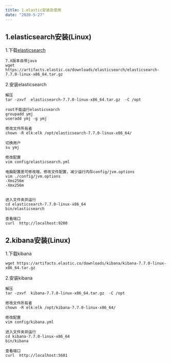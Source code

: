 ```yaml
---
title: 1.elastic安装及使用
date: "2020-5-27"
---
```


## 1.elasticsearch安装(Linux)
1.下载[elasticsearch](https://www.elastic.co/cn/downloads)
```
7.X版本自带java
wget https://artifacts.elastic.co/downloads/elasticsearch/elasticsearch-7.7.0-linux-x86_64.tar.gz
```

2.安装elasticsearch
```
解压
tar -zxvf  elasticsearch-7.7.0-linux-x86_64.tar.gz  -C /opt

root不能运行elasticsearch
groupadd ymj
useradd ymj -g ymj

修改文件所有者
chown -R elk:elk /opt/elasticsearch-7.7.0-linux-x86_64/

切换用户
su ymj

修改配置
vim config/elasticsearch.yml

电脑配置差可修改哦，修改文件配置，减少运行内存config/jvm.options
vim ./config/jvm.options
-Xms256m
-Xmx256m


进入文件夹并运行
cd elasticsearch-7.7.0-linux-x86_64
bin/elasticsearch

查看端口
curl  http://localhost:9200
```

## 2.kibana安装(Linux)
1.下载kibana
```
wget https://artifacts.elastic.co/downloads/kibana/kibana-7.7.0-linux-x86_64.tar.gz
```

2.安装kibana
```
解压
tar -zxvf  kibana-7.7.0-linux-x86_64.tar.gz  -C /opt

修改文件所有者
chown -R elk:elk /opt/kibana-7.7.0-linux-x86_64/

修改配置
vim config/kibana.yml

进入文件夹并运行
cd kibana-7.7.0-linux-x86_64
bin/kibana

查看端口
curl  http://localhost:5601
```
